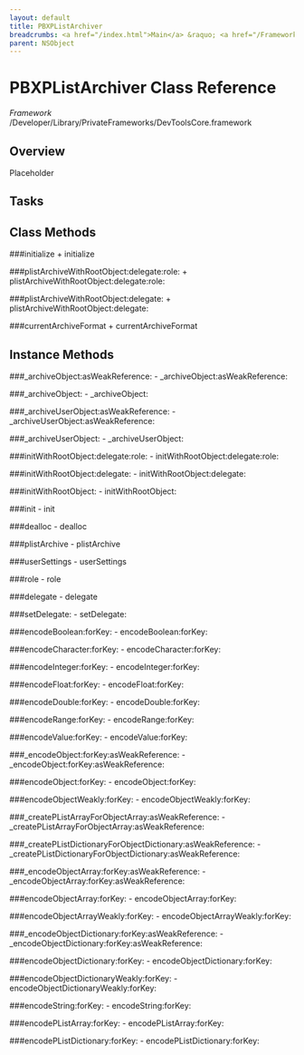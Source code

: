 ```yaml
---
layout: default
title: PBXPListArchiver
breadcrumbs: <a href="/index.html">Main</a> &raquo; <a href="/Frameworks.html">Framework</a> &raquo; <a href="/Frameworks/DevToolsCore.html">DevToolsCore</a> &raquo; PBXPListArchiver
parent: NSObject 
---
```

# PBXPListArchiver Class Reference

*Framework* /Developer/Library/PrivateFrameworks/DevToolsCore.framework

## Overview

Placeholder

## Tasks

## Class Methods

<a name="+initialize"></a>
###initialize
    + initialize

<a name="+plistArchiveWithRootObject:delegate:role:"></a>
###plistArchiveWithRootObject:delegate:role:
    + plistArchiveWithRootObject:delegate:role:

<a name="+plistArchiveWithRootObject:delegate:"></a>
###plistArchiveWithRootObject:delegate:
    + plistArchiveWithRootObject:delegate:

<a name="+currentArchiveFormat"></a>
###currentArchiveFormat
    + currentArchiveFormat

## Instance Methods

<a name="-_archiveObject:asWeakReference:"></a>
###_archiveObject:asWeakReference:
    - _archiveObject:asWeakReference:

<a name="-_archiveObject:"></a>
###_archiveObject:
    - _archiveObject:

<a name="-_archiveUserObject:asWeakReference:"></a>
###_archiveUserObject:asWeakReference:
    - _archiveUserObject:asWeakReference:

<a name="-_archiveUserObject:"></a>
###_archiveUserObject:
    - _archiveUserObject:

<a name="-initWithRootObject:delegate:role:"></a>
###initWithRootObject:delegate:role:
    - initWithRootObject:delegate:role:

<a name="-initWithRootObject:delegate:"></a>
###initWithRootObject:delegate:
    - initWithRootObject:delegate:

<a name="-initWithRootObject:"></a>
###initWithRootObject:
    - initWithRootObject:

<a name="-init"></a>
###init
    - init

<a name="-dealloc"></a>
###dealloc
    - dealloc

<a name="-plistArchive"></a>
###plistArchive
    - plistArchive

<a name="-userSettings"></a>
###userSettings
    - userSettings

<a name="-role"></a>
###role
    - role

<a name="-delegate"></a>
###delegate
    - delegate

<a name="-setDelegate:"></a>
###setDelegate:
    - setDelegate:

<a name="-encodeBoolean:forKey:"></a>
###encodeBoolean:forKey:
    - encodeBoolean:forKey:

<a name="-encodeCharacter:forKey:"></a>
###encodeCharacter:forKey:
    - encodeCharacter:forKey:

<a name="-encodeInteger:forKey:"></a>
###encodeInteger:forKey:
    - encodeInteger:forKey:

<a name="-encodeFloat:forKey:"></a>
###encodeFloat:forKey:
    - encodeFloat:forKey:

<a name="-encodeDouble:forKey:"></a>
###encodeDouble:forKey:
    - encodeDouble:forKey:

<a name="-encodeRange:forKey:"></a>
###encodeRange:forKey:
    - encodeRange:forKey:

<a name="-encodeValue:forKey:"></a>
###encodeValue:forKey:
    - encodeValue:forKey:

<a name="-_encodeObject:forKey:asWeakReference:"></a>
###_encodeObject:forKey:asWeakReference:
    - _encodeObject:forKey:asWeakReference:

<a name="-encodeObject:forKey:"></a>
###encodeObject:forKey:
    - encodeObject:forKey:

<a name="-encodeObjectWeakly:forKey:"></a>
###encodeObjectWeakly:forKey:
    - encodeObjectWeakly:forKey:

<a name="-_createPListArrayForObjectArray:asWeakReference:"></a>
###_createPListArrayForObjectArray:asWeakReference:
    - _createPListArrayForObjectArray:asWeakReference:

<a name="-_createPListDictionaryForObjectDictionary:asWeakReference:"></a>
###_createPListDictionaryForObjectDictionary:asWeakReference:
    - _createPListDictionaryForObjectDictionary:asWeakReference:

<a name="-_encodeObjectArray:forKey:asWeakReference:"></a>
###_encodeObjectArray:forKey:asWeakReference:
    - _encodeObjectArray:forKey:asWeakReference:

<a name="-encodeObjectArray:forKey:"></a>
###encodeObjectArray:forKey:
    - encodeObjectArray:forKey:

<a name="-encodeObjectArrayWeakly:forKey:"></a>
###encodeObjectArrayWeakly:forKey:
    - encodeObjectArrayWeakly:forKey:

<a name="-_encodeObjectDictionary:forKey:asWeakReference:"></a>
###_encodeObjectDictionary:forKey:asWeakReference:
    - _encodeObjectDictionary:forKey:asWeakReference:

<a name="-encodeObjectDictionary:forKey:"></a>
###encodeObjectDictionary:forKey:
    - encodeObjectDictionary:forKey:

<a name="-encodeObjectDictionaryWeakly:forKey:"></a>
###encodeObjectDictionaryWeakly:forKey:
    - encodeObjectDictionaryWeakly:forKey:

<a name="-encodeString:forKey:"></a>
###encodeString:forKey:
    - encodeString:forKey:

<a name="-encodePListArray:forKey:"></a>
###encodePListArray:forKey:
    - encodePListArray:forKey:

<a name="-encodePListDictionary:forKey:"></a>
###encodePListDictionary:forKey:
    - encodePListDictionary:forKey:

